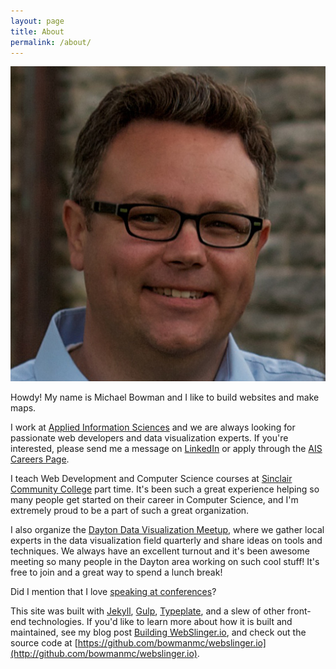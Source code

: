 ```yaml
---
layout: page
title: About
permalink: /about/
---
```


<img src="/images/Michael-Headshot.jpg"
    alt="Michael Bowman"
    class="about-headshot" />

Howdy! My name is Michael Bowman and I like to build websites and make maps.

I work at [Applied Information Sciences](http://appliedis.com/careers) and we
are always looking for passionate web developers and data visualization
experts. If you're interested, please
send me a message on [LinkedIn](https://www.linkedin.com/in/bowmanmc) or apply
through the [AIS Careers Page](http://appliedis.com/careers).

I teach Web Development and Computer Science courses at
[Sinclair Community College](http://sinclair.edu) part time. It's been such
a great experience helping so many people get started on their career
in Computer Science, and I'm extremely proud to be a part of such a great
organization.

I also organize the
[Dayton Data Visualization Meetup](http://meetup.com/daytondv),
where we gather local experts in the data visualization field quarterly and
share ideas on tools and techniques. We always have an excellent turnout
and it's been awesome meeting so many people in the Dayton area working
on such cool stuff! It's free to join and a great way to spend a lunch
break!

Did I mention that I love
[speaking at conferences](/speaking)?

This site was built with
[Jekyll](http://jekyllrb.com),
[Gulp](http://gulpjs.com),
[Typeplate](http://typeplate.com),
and a slew of other front-end technologies. If you'd like to learn more about
how it is built and maintained, see my blog post
[Building WebSlinger.io](/),
and check out the source code at
[https://github.com/bowmanmc/webslinger.io](http://github.com/bowmanmc/webslinger.io).
